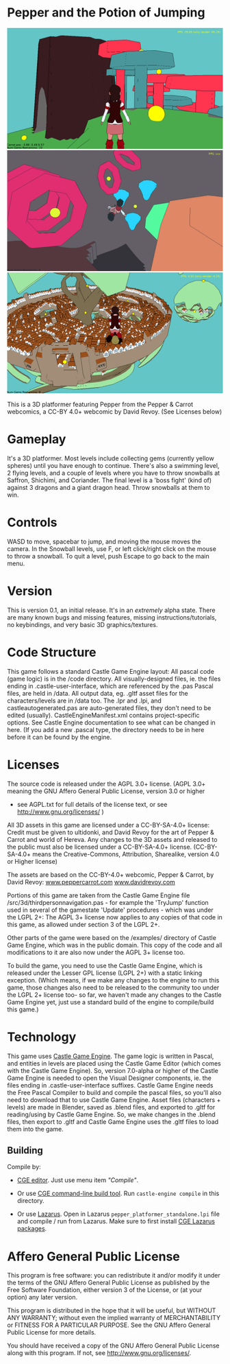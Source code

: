 # Pepper and the Potion of Jumping

[![shot1](data/screenshots/level_cave.png)]()
[![shot2](data/screenshots/level_swim_2.png)]()
[![shot3](data/screenshots/level_komona.png)]()

This is a 3D platformer featuring Pepper from the Pepper & Carrot webcomics, a
CC-BY 4.0+ webcomic by David Revoy. (See Licenses below)

# Gameplay
It's a 3D platformer. Most levels include collecting gems (currently yellow
spheres) until you have enough to continue. There's also a swimming level, 2
flying levels, and a couple of levels where you have to throw snowballs at
Saffron, Shichimi, and Coriander.
The final level is a 'boss fight' (kind of) against 3 dragons and a giant dragon
head. Throw snowballs at them to win.

# Controls
WASD to move, spacebar to jump, and moving the mouse moves the camera.
In the Snowball levels, use F, or left click/right click on the mouse to throw a
snowball.
To quit a level, push Escape to go back to the main menu.

# Version
This is version 0.1, an initial release. It's in an *extremely* alpha state. 
There are many known bugs and missing features, missing instructions/tutorials,
no keybindings, and very basic 3D graphics/textures.

# Code Structure
This game follows a standard Castle Game Engine layout:
All pascal code (game logic) is in the /code directory.
All visually-designed files, ie. the files ending in .castle-user-interface,
which are referenced by the .pas Pascal files, are held in /data.
All output data, eg. .gltf asset files for the characters/levels are in /data
too.
The .lpr and .lpi, and castleautogenerated.pas are auto-generated files, they
don't need to be edited (usually).
CastleEngineManifest.xml contains project-specific options. See Castle Engine
documentation to see what can be changed in here. (If you add a new .pascal
type, the directory needs to be in here before it can be found by the engine.

# Licenses
The source code is released under the AGPL 3.0+ license. 
(AGPL 3.0+ meaning the GNU Affero General Public License, version 3.0 or higher
 - see AGPL.txt for full details of the license text, or see
 http://www.gnu.org/licenses/ )

All 3D assets in this game are licensed under a CC-BY-SA-4.0+ license:
Credit must be given to ultidonki, and David Revoy for the art of Pepper &
Carrot and world of Hereva.
Any changes to the 3D assets and released to the public must also be licensed
under a CC-BY-SA-4.0+ license.
(CC-BY-SA-4.0+ means the Creative-Commons, Attribution, Sharealike, version 4.0
 or Higher license)

The assets are based on the CC-BY-4.0+ webcomic, Pepper & Carrot, by David
Revoy: www.peppercarrot.com www.davidrevoy.com

Portions of this game are taken from the Castle Game Engine file
/src/3d/thirdpersonnavigation.pas - for example the 'TryJump' function used in
several of the gamestate 'Update' procedures - which was under the LGPL 2+:
The AGPL 3+ license now applies to any copies of that code in this game, as
allowed under section 3 of the LGPL 2+.

Other parts of the game were based on the /examples/ directory of Castle Game
Engine, which was in the public domain. This copy of the code and all
modifications to it are also now under the AGPL 3+ license too.

To build the game, you need to use the Castle Game Engine, which is released
under the Lesser GPL license (LGPL 2+) with a static linking exception.
(Which means, if we make any changes to the engine to run this game, those
 changes also need to be released to the community too under the LGPL 2+
 license too- so far, we haven't made any changes to the Castle Game Engine yet,
 just use a standard build of the engine to compile/build this game.)

# Technology

This game uses [Castle Game Engine](https://castle-engine.io/).
The game logic is written in Pascal, and entities in levels are placed using the
Castle Game Editor (which comes with the Castle Game Engine). 
So, version 7.0-alpha or higher of the Castle Game Engine is needed to open the
Visual Designer components, ie. the files ending in .castle-user-interface
suffixes.
Castle Game Engine needs the Free Pascal Compiler to build and compile the
pascal files, so you'll also need to download that to use Castle Game Engine.
Asset files (characters + levels) are made in Blender, saved as .blend files,
and exported to .gltf for reading/using by Castle Game Engine.
So, we make changes in the .blend files, then export to .gltf and Castle Game
Engine uses the .gltf files to load them into the game.

## Building

Compile by:

- [CGE editor](https://castle-engine.io/manual_editor.php). Just use menu item _"Compile"_.

- Or use [CGE command-line build tool](https://github.com/castle-engine/castle-engine/wiki/Build-Tool). Run `castle-engine compile` in this directory.

- Or use [Lazarus](https://www.lazarus-ide.org/). Open in Lazarus `pepper_platformer_standalone.lpi` file and compile / run from Lazarus. Make sure to first install [CGE Lazarus packages](https://castle-engine.io/documentation.php).


# Affero General Public License
This program is free software: you can redistribute it and/or modify
it under the terms of the GNU Affero General Public License as published by
the Free Software Foundation, either version 3 of the License, or
(at your option) any later version.

This program is distributed in the hope that it will be useful,
but WITHOUT ANY WARRANTY; without even the implied warranty of
MERCHANTABILITY or FITNESS FOR A PARTICULAR PURPOSE.  See the
GNU Affero General Public License for more details.

You should have received a copy of the GNU Affero General Public License
along with this program.  If not, see <http://www.gnu.org/licenses/>.

